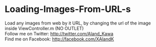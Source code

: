 # Loading-Images-From-URL-s
Load any images from web by it URL, by changing the url of the image inside ViewController.m (NO OUTLET)
<br>
Follow me on Twitter: http://twitter.com/Aland_Kawa
<br>
Find me on Facebook: http://facebook.com/XAlandK
